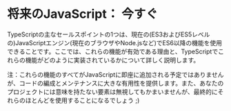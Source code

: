 # 将来のJavaScript： 今すぐ
TypeScriptの主なセールスポイントの1つは、現在の(ES3およびES5レベルの)JavaScriptエンジン(現在のブラウザやNode.jsなど)でES6以降の機能を使用できることです。ここでは、これらの機能が有効である理由と、TypeScriptでこれらの機能がどのように実装されているかについて詳しく説明します。

注：これらの機能のすべてがJavaScriptに即座に追加される予定ではありませんが、コードの編成とメンテナンスに大きな有用性を提供します。また、あなたのプロジェクトには意味を持たない要素は無視してもかまいませんが、最終的にそれらのほとんどを使用することになるでしょう ;)
